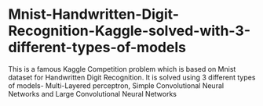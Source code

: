 # Mnist-Handwritten-Digit-Recognition-Kaggle-solved-with-3-different-types-of-models
This is a famous Kaggle Competition problem which is based on Mnist dataset for Handwritten Digit Recognition. It is solved using 3 different types of models- Multi-Layered perceptron, Simple Convolutional Neural Networks and Large Convolutional Neural Networks
